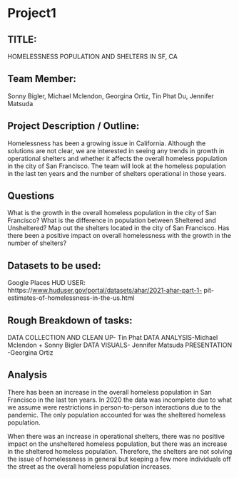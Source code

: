 # Project1
##  TITLE: 
HOMELESSNESS POPULATION AND SHELTERS IN SF, CA

## Team Member: 
Sonny Bigler, Michael Mclendon, Georgina Ortiz, Tin Phat Du, Jennifer Matsuda

## Project Description / Outline: 
Homelessness has been a growing issue in California. Although the solutions are not clear, we are interested in seeing any trends in growth in operational shelters and whether it affects the overall homeless population in the city of San Francisco. The team will look at the homeless population in the last ten years and the number of shelters operational in those years.

## Questions
What is the growth in the overall homeless population in the city of San Francisco?
What is the difference in population between Sheltered and Unsheltered? 
Map out the shelters located in the city of San Francisco.
Has there been a positive impact on overall homelessness with the growth in the number of shelters?


## Datasets to be used: 
Google Places
HUD USER: hhttps://www.huduser.gov/portal/datasets/ahar/2021-ahar-part-1-
pit-estimates-of-homelessness-in-the-us.html
## Rough Breakdown of tasks:
DATA COLLECTION AND CLEAN UP- Tin Phat 
DATA ANALYSIS-Michael Mclendon + Sonny Bigler
DATA VISUALS- Jennifer Matsuda
PRESENTATION -Georgina Ortiz

## Analysis

There has been an increase in the overall homeless population in San Francisco in the last ten years. In 2020 the data was incomplete due to what we assume were restrictions in person-to-person interactions due to the pandemic. The only population accounted for was the sheltered homeless population.

When there was an increase in operational shelters, there was no positive impact on the unsheltered homeless population, but there was an increase in the sheltered homeless population. Therefore, the shelters are not solving the issue of homelessness in general but keeping a few more individuals off the street as the overall homeless population increases. 



